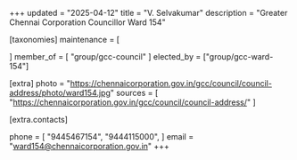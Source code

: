 +++
updated = "2025-04-12"
title = "V. Selvakumar"
description = "Greater Chennai Corporation Councillor Ward 154"

[taxonomies]
maintenance = [

]
member_of = [
    "group/gcc-council"
]
elected_by = ["group/gcc-ward-154"]

[extra]
photo = "https://chennaicorporation.gov.in/gcc/council/council-address/photo/ward154.jpg"
sources = [
    "https://chennaicorporation.gov.in/gcc/council/council-address/"
]

[extra.contacts]

phone = [
    "9445467154",
    "9444115000",
    ]
email = "ward154@chennaicorporation.gov.in"
+++